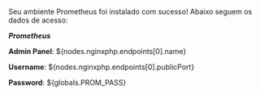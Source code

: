 Seu ambiente Prometheus foi instalado com sucesso! Abaixo seguem os dados de acesso:


***Prometheus***

**Admin Panel**: ${nodes.nginxphp.endpoints[0].name}

**Username**: ${nodes.nginxphp.endpoints[0].publicPort}  

**Password**: ${globals.PROM_PASS} 
